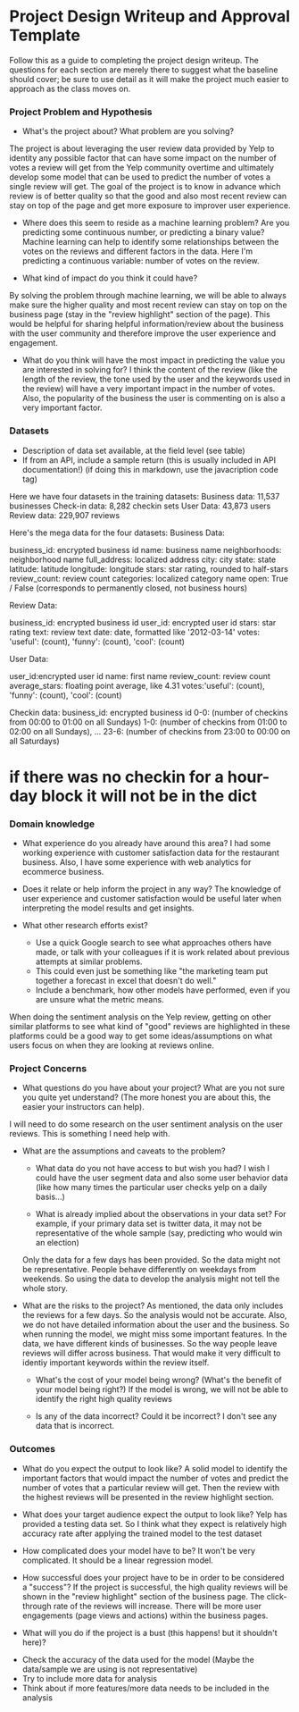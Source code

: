 # Project Design Writeup and Approval Template

Follow this as a guide to completing the project design writeup. The questions for each section are merely there to suggest what the baseline should cover; be sure to use detail as it will make the project much easier to approach as the class moves on.

### Project Problem and Hypothesis
* What's the project about? What problem are you solving?

The project is about leveraging the user review data provided by Yelp to identity any possible factor that can have some impact on the number of votes a review will get from the Yelp community overtime and ultimately develop some model that can be used to predict the number of votes a single review will get.
The goal of the project is to know in advance which review is of better quality so that the good and also most recent review can stay on top of the page and get more exposure to improver user experience.

* Where does this seem to reside as a machine learning problem? Are you predicting some continuous number, or predicting a binary value?
Machine learning can help to identify some relationships between the votes on the reviews and different factors in the data.
Here I'm predicting a continuous variable: number of votes on the review.

* What kind of impact do you think it could have?

By solving the problem through machine learning, we will be able to always make sure the higher quality and most recent review can stay on top on the business page (stay in the "review highlight" section of the page).
This would be helpful for sharing helpful information/review about the business with the user community and therefore improve the user experience and engagement.

* What do you think will have the most impact in predicting the value you are interested in solving for?
I think the content of the review  (like the length of the review, the tone used by the user and the keywords used in the review) will have a very important impact in the number of votes.
Also, the popularity of the business the user is commenting on is also a very important factor.



### Datasets
* Description of data set available, at the field level (see table)
* If from an API, include a sample return (this is usually included in API documentation!) (if doing this in markdown, use the javacription code tag)

Here we have four datasets in the training datasets:
Business data: 11,537 businesses
Check-in data: 8,282 checkin sets
User Data: 43,873 users
Review data: 229,907 reviews

Here's the mega data for the four datasets:
Business Data: 

business_id: encrypted business id
name: business name
neighborhoods: neighborhood name
full_address: localized address
city: city
state: state
latitude: latitude
longitude: longitude
stars: star rating, rounded to half-stars
review_count: review count
categories: localized category name
open: True / False (corresponds to permanently closed, not business hours)

Review Data:

business_id: encrypted business id
user_id: encrypted user id
stars: star rating
text: review text
date: date, formatted like '2012-03-14'
votes: 'useful': (count), 'funny': (count), 'cool': (count)


User Data:

user_id:encrypted user id
name: first name
review_count: review count
average_stars: floating point average, like 4.31
votes:'useful': (count), 'funny': (count), 'cool': (count)

Checkin data:
business_id: encrypted business id
0-0: (number of checkins from 00:00 to 01:00 on all Sundays)
1-0: (number of checkins from 01:00 to 02:00 on all Sundays),
... 
23-6: (number of checkins from 23:00 to 00:00 on all Saturdays)
# if there was no checkin for a hour-day block it will not be in the dict




### Domain knowledge
* What experience do you already have around this area?
I had some working experience with customer satisfaction data for the restaurant business. Also, I have some experience with web analytics for ecommerce business.

* Does it relate or help inform the project in any way?
The knowledge of user experience and customer satisfaction would be useful later when interpreting the model results and get insights.

* What other research efforts exist?
    * Use a quick Google search to see what approaches others have made, or talk with your colleagues if it is work related about previous attempts at similar problems.
    * This could even just be something like "the marketing team put together a forecast in excel that doesn't do well."
    * Include a benchmark, how other models have performed, even if you are unsure what the metric means.

When doing the sentiment analysis on the Yelp review, getting on other similar platforms to see what kind of "good" reviews are highlighted in these platforms could be a good way to get some ideas/assumptions on what users focus on when they are looking at reviews online.




### Project Concerns
* What questions do you have about your project? What are you not sure you quite yet understand? (The more honest you are about this, the easier your instructors can help).

I will need to do some research on the user sentiment analysis on the user reviews. This is something I need help with.


* What are the assumptions and caveats to the problem?
    * What data do you not have access to but wish you had?
I wish I could have the user segment data and also some user behavior data (like how many times the particular user checks yelp on a daily basis...)

    * What is already implied about the observations in your data set? For example, if your primary data set is twitter data, it may not be representative of the whole sample (say, predicting who would win an election)
    
  Only the data for a few days has been provided. So the data might not be representative. People behave differently on weekdays from weekends. So using the data to develop the analysis might not tell the whole story.
  
  
* What are the risks to the project?
As mentioned, the data only includes the reviews for a few days. So the analysis would not be accurate.
Also, we do not have detailed information about the user and the business. So when running the model, we might miss some important features. 
In the data, we have different kinds of businesses. So the way people leave reviews will differ across business. That would make it very difficult to identiy important keywords within the review itself.



    * What's the cost of your model being wrong? (What's the benefit of your model being right?)
If the model is wrong, we will not be able to identify the right high quality reviews


    * Is any of the data incorrect? Could it be incorrect?
I don't see any data that is incorrect.

### Outcomes
* What do you expect the output to look like?
A solid model to identify the important factors that would impact the number of votes and predict the number of votes that a particular review will get. Then the review with the highest reviews will be presented in the review highlight section.

* What does your target audience expect the output to look like?
Yelp has provided a testing data set. So I think what they expect is relatively high accuracy rate after applying the trained model to the test dataset



* How complicated does your model have to be?
It won't be very complicated. It should be a linear regression model.


* How successful does your project have to be in order to be considered a "success"?
If the project is successful, the high quality reviews will be shown in the "review highlight" section of the business page. The click-through rate of the reviews will increase. There will be more user engagements (page views and actions) within the business pages. 



* What will you do if the project is a bust (this happens! but it shouldn't here)?
- Check the accuracy of the data used for the model (Maybe the data/sample we are using is not representative)
- Try to include more data for analysis
- Think about if more features/more data needs to be included in the analysis



